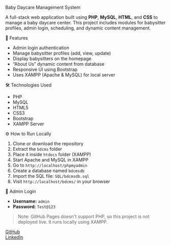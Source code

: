 Baby Daycare Management System

A full-stack web application built using **PHP**, **MySQL**, **HTML**, and **CSS** to manage a baby daycare center. This project includes modules for babysitter profiles, admin login, scheduling, and dynamic content management.

🔧 Features

- Admin login authentication
- Manage babysitter profiles (add, view, update)
- Display babysitters on the homepage
- “About Us” dynamic content from database
- Responsive UI using Bootstrap
- Uses XAMPP (Apache & MySQL) for local server

🛠 Technologies Used

- PHP
- MySQL
- HTML5
- CSS3
- Bootstrap
- XAMPP Server

 ⚙ How to Run Locally

1. Clone or download the repository
2. Extract the `bdcms` folder
3. Place it inside `htdocs` folder (XAMPP)
4. Start Apache and MySQL in XAMPP
5. Go to `http://localhost/phpmyadmin`
6. Create a database named `bdcmsdb`
7. Import the SQL file: `SQL/bdcmsdb.sql`
8. Visit `http://localhost/bdcms/` in your browser

🔐 Admin Login

- **Username:** `admin`
- **Password:** `Test@123`

> Note: GitHub Pages doesn't support PHP, so this project is not deployed live. It runs locally using XAMPP.
 
[GitHub](https://github.com/priyanshi538)  
[LinkedIn](https://linkedin.com/in/priyanshi-jaiswal-23256a276)
